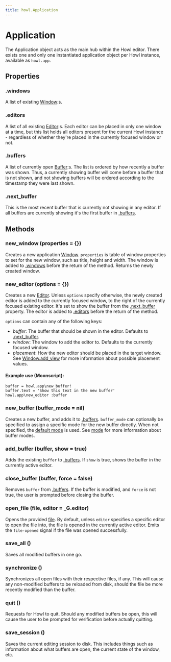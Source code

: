 ```yaml
---
title: howl.Application
---
```


# Application

The Application object acts as the main hub within the Howl editor. There exists one and only one instantiated application object per Howl instance, available as `howl.app`.

## Properties

### .windows

A list of existing [Window]:s.

### .editors

A list of all existing [Editor]:s. Each editor can be placed in only one window at a time, but this list holds all editors present for the current Howl instance - regardless of whether they're placed in the currently focused window or not.

### .buffers

A list of currently open [Buffer]:s. The list is ordered by how recently a buffer was shown. Thus, a currently showing buffer will come before a buffer that is not shown, and  not showing buffers will be ordered according to the timestamp they were last shown.

### .next_buffer

This is the most recent buffer that is currently not showing in any editor. If all buffers are currently showing it's the first buffer in [.buffers].

## Methods

### new_window (properties = {})

Creates a new application [Window]. `properties` is table of window properties to set for the new window, such as title, height and width. The window is added to [.windows] before the return of the method. Returns the newly created window.

### new_editor (options = {})

Creates a new [Editor]. Unless `options` specify otherwise, the newly created editor is added to the currently focused window, to the right of the currently focused existing editor. It's set to show the buffer from the [.next_buffer] property. The editor is added to [.editors] before the return of the method.

`options` can contain any of the following keys:

- *buffer*: The buffer that should be shown in the editor. Defaults to [.next_buffer].
- *window*: The window to add the editor to. Defaults to the currently focused window.
- *placement*: How the new editor should be placed in the target window. See [Window.add_view](ui/window.html#add_view) for more information about possible placement values.

#### Example use (Moonscript):

```moon
buffer = howl.app\new_buffer!
buffer.text = 'Show this text in the new buffer'
howl.app\new_editor :buffer
```

### new_buffer (buffer_mode = nil)

Creates a new buffer, and adds it to [.buffers]. `buffer_mode` can optionally be specified to assign a specific mode for the new buffer directly. When not specified, the [default mode] is used. See [mode] for more information about buffer modes.

### add_buffer (buffer, show = true)

Adds the existing `buffer` to [.buffers]. If `show` is true, shows the buffer in
the currently active editor.

### close_buffer (buffer, force = false)

Removes `buffer` from [.buffers]. If the buffer is modified, and `force` is not
true, the user  is prompted before closing the buffer.

### open_file (file, editor = _G.editor)

Opens the provided [file](fs/file.html). By default, unless `editor` specifies a
specific editor to open the file into, the file is opened in the currently
active editor. Emits the `file-opened` signal if the file was opened
successfully.

### save_all ()

Saves all modified buffers in one go.

### synchronize ()

Synchronizes all open files with their respective files, if any. This will cause
any non-modified buffers to be reloaded from disk, should the file be more
recently modified than the buffer.

### quit ()

Requests for Howl to quit. Should any modified buffers be open, this will cause
the user to be prompted for verification before actually quitting.

### save_session ()

Saves the current editing session to disk. This includes things such as
information about what buffers are open, the current state of the window, etc.

[.buffers]: #.buffers
[.editors]: #.editors
[.next_buffer]: #.next_buffer
[.windows]: #.windows
[Buffer]: buffer.html
[Editor]: ui/editor.html
[Window]: ui/window.html
[mode]: mode.html
[default mode]: modes/default_mode.html
